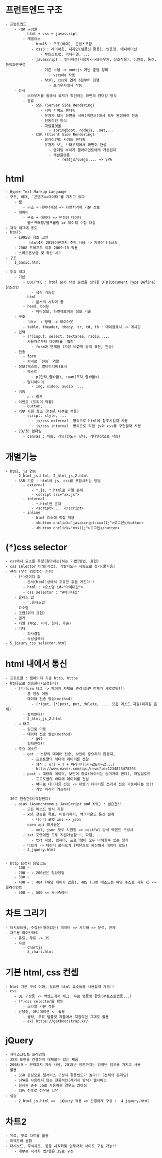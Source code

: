 # 프런트엔드 구조
    - 프런트엔드
        - 기본 구성원
            - html + css + javascript
            - 개별요소
                - html5 : 구조(뼈대), 콘텐츠포함
                - css3 : 레이아웃, 디자인(템플릿 활용), 반응형, 애니메이션
                    - 부트스트랩, 머터리얼, ...
                - javascript : 인터렉션(사용자<->브라우저, 상호작용), 이벤트, 통신, 동적화면구성
                    - 기존 수업 -> nodejs 기반 문법 정리
                        - vscode 작동
                    - html, css와 연계 6일부터 진행
                        - 브라우저에서 작동
        - 방식
            - 브라우저를 통해서 유저가 확인하는 화면의 랜더링 방식
            - 종류
                - SSR (Server Side Rendering)
                    - 서버 사이드 랜더링
                    - 유저가 보는 화면을 서버(백엔드)에서 모두 완성하여 전송
                    - 전통적인 방식
                    - 개발플렛폼
                        - springboot, nodejs, .net,...
                - CSR (Client Side Rendering)
                    - 클라이언트 사이드 랜더링
                    - 유저가 보는 브라우저에서 화면이 완성
                        - 랜더링 부하가 클라이언트에게 가중된다
                        - 개발플렛폼 
                            - reatjs/vuejs,... => SPA

# html
    - Hyper Text Markup Language
    - 구조, 뼈대, `콘텐츠==데이터`를 가지고 있다
        - 웹
            - 구조 + 데이터세팅 => 화면처리에 기본 정보
        - 데이터
            - 구조 + 데이터 => 반정형 데이터 
            - 웹스크래핑/웹크롤링 => 데이터 수집 대상
    - 각각 태그에 용도
    - html5 
        - 1995년 최초 고안
            -  html4가 2015이전까지 주력 사용 -> 지금은 html5
        - 2008 드레프트 이후 2009~10 적용
        - 스마트폰보급 및 확산 시기
    - 구조
        1_basic.html
    
    - 주요 태그
        - 기본
            - DOCTYPE : html 문서 작성 문법을 정의한 DTD(Document Type Define) 참조선언
                - 생략 가능함
            - html
                - 문서의 시작과 끝
            - head, body
                - 메타정보, 화면에보이는 정보 기술
        - 구조
            - `div` : 영역 -> 레이아웃
            - table, theader, tbody, tr, td, th : 테이블표시 -> 게시판
        - 입력
            - (*)input, select, textarea, radio,....
            - 사용자로부터 데이터를 `입력`
                - form과 연계함 (가장 바깥쪽 경계 표현, 전송)
        - 전송
            - form
            - 서버로 `전송` 역활
        - 정보(텍스트, 멀티미디어)표시
            - 텍스트
                - p(단락,줄바꿈), span(조각,줄바꿈x) ... 
            - 멀티미디어
                - img, video, audio, ...
        - 이동
            - a : 링크
        - 이벤트 (트리거 역활)
            - button, ...
        - 외부 자원 참조 (html 내부로 적용)
            - script, style, ...
                - js/css external  방식으로 html에 참조시킬때 사용
                - js/css internal  방식으로 직접 js와 css를 구현할때 사용
        - 2D/3D 랜더링
            - canvas : 차트, 게임(빈도가 낮다, 기타엔진으로 작동)

# 개별기능
    - html, js 연동
        - 2_html_js.html, 2_html_js_2.html
        - SSR 기준 : html에 js, css를 포함시키는 방법
            - external
                - *.js, *.html로 파일 존재
                - <script src="xx.js">
            - internal
                - *.html만 존재
                - <script> ... </script>
            - inline
                - html 요소에 직접 적용
                - <button onclick="javascript:xxx();">로그인</button>
                - <button onclick="xxx();">로그인</button>


# (*)css selector
    - css에서 요소를 특정(찾아내는)하는 기법(방법, 표현)
    - css selector 이해(직접), 개발자도구 자동으로 찾기(툴사용)
    - 규칙 (우선 검토하는 순위)
        - (*)아이디 값
            - 문서(html)상에서 고유한 값을 가진다!!
            - html : <요소명 id="아이디값">
            - css selector : "#아이디값"
        - 클레스 값
            - `.클레스값`
        - 요소명
        - 조합(위의 표현)
        - 열거
        - 서열 (부모, 자식, 형제, 후손)
        - 기타 
            - 의사결정
            - 속성셀렉터
    - 5_jqeury_css_selector.html

# html 내에서 통신
    - 프로토콜 : 웹페이지 기준 http, https
    - html으로 전송한다(요청한다)
        - (*)form 태그 -> 페이지 자체를 변경(화면 전체가 새로로딩!!)
            - 폼 전송 이동
            - 데이터 전송 방법(method)
                - (*)get, (*)post, put, delete, .... 모든 메소드 지원(미지원 존재)
            - 컴벅인다!!
            - 2_html_js_2.html
        - a 태그
            - 링크로 이동
            - 데이터 전송 방법(method)
                - get
            - 컴벅인다!!
        - 주요 메소드   
            - get : 소량의 데이터 전송, 보안이 중요하지 않을때,
                - 프로토콜의 헤더에 데이터를 전달
                - 형식 : url + ? + 파라미터(키=값&키=값...)
                - http://www.naver.com/api/news?id=1234823478293
            - post : 대량의 데이터, 보안이 중요(데이터는 숨겨져야 한다), 파일업로드
                - 프로토콜의 바디에 데이터를 전달
                - 바디로 데이터를 전송 -> 대량의 데이터를 쪼개서 전송 가능하다는 뜻!!
                - 가변 처리가 가능하다 

    - JS로 전송한다(요청한다)
        - ajax (Asynchronous JavaScript and XML) : 실습전!!
            - 모든 메소드 방식 지원
            - xml 전송을 목표, 비동기처리, 백그라운드 통신 설계
                - 데이터 포멧 xml => json
            - open api 회사들은 
                - xml, json 모두 지원함 => restful 방식 백엔드 구성시
            - txt 포멧이면 모두 지원가능함!!, 파일, ...
                - txt 사람, 컴퓨터, 프로그램이 모두 이해할수 있는 형식
            - 더보기 -> 데이터 불러오기 (백단으로 통신해서 데이터 로드)
            - 4_jquery.html
        

    - http 요청시 응답코드
        - 100 ~
        - 200 ~ : 200번은 정상응답
        - 300 ~
        - 400 ~ : 404 (해당 페이지 없음), 405 (그런 메소드는 해당 주소로 지원 x) <= 클라이언트
        - 500 ~ : 500 <= 서버측에러 

# 차트 그리기
    - 대시보드용, 수집된(쌓여있는) 데이터 => 시각화 => 분석, 관제
    - 차트용 라이브러리
        - 유료, 무료 -> JS
        - 무료
            - chartjs
            - 3_chart.html

# 기본 html, css 컨셉
    - html 기본 구성 이해, 필요한 html 요소들을 사용할때 체크!!
    - css 
        - UI 구성등 -> 백엔드에서 체크, 무료 템플릿 활용(부트스트랩등...)
        - (*)css selector를 확인
            - 스타일 기본 적용
        - 반응형, 애니메이션 <- 활용
            - 생략, 무료 템플릿 제품에서 지원되면 그대로 활용
            - ex) https://getbootstrap.kr/

# jQuery
    - 자바스크립트 프레임웍
    - JS의 표현을 간결하게 대체할수 있는 제품
    - 2008/9 ~ 현재까지 계속 사용, 2015년 이전까지는 엄청난 점유을 가지고 사용
    - 활용
        - SSR 중심으로 웹서비스 구성시 활용빈도가 높다!! (선택의 문제임)
        - SPA를 사용하지 않는 전통적인(레거시 방식) 웹서비스
        - 현재는 순수 JS로 사용하는 경우도 많아짐
        - 30% 전후로 점유율 보유
    - 실습
        - 2_html_js.html =>  jQuery 적용 => 간결하게 구성 :  4_jquery.html

# 차트2
    - 유료, 무료 차트를 활용
    - 리액트와 결합
    - 대시보드, 주식차트, 등등 시각화및 업무처리 사이트 구성 가능!!
        - 대부분 시각화 앱/웹은 JS로 구성